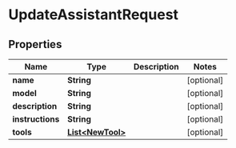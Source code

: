 

# UpdateAssistantRequest


## Properties

| Name | Type | Description | Notes |
|------------ | ------------- | ------------- | -------------|
|**name** | **String** |  |  [optional] |
|**model** | **String** |  |  [optional] |
|**description** | **String** |  |  [optional] |
|**instructions** | **String** |  |  [optional] |
|**tools** | [**List&lt;NewTool&gt;**](NewTool.md) |  |  [optional] |




